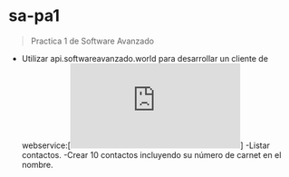 # sa-pa1
> Practica 1 de Software Avanzado
- Utilizar api.softwareavanzado.world para desarrollar un cliente de webservice:[![WebService Status](https://api.softwareavanzado.world/index.php?webserviceClient=administrator&webserviceVersion=1.0.0&option=contact&api=hal&format=doc)]
-Listar contactos.
-Crear 10 contactos incluyendo su número de carnet en el nombre.
